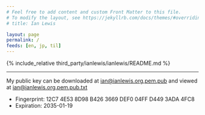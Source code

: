```yaml
---
# Feel free to add content and custom Front Matter to this file.
# To modify the layout, see https://jekyllrb.com/docs/themes/#overriding-theme-defaults
# title: Ian Lewis

layout: page
permalink: /
feeds: [en, jp, til]
---
```


<!-- markdownlint-disable MD041 -->
<!-- header is in include file -->

{% include_relative third_party/ianlewis/ianlewis/README.md %}

<!-- markdownlint-enable MD041 -->

---

My public key can be downloaded at
[ian@ianlewis.org.pem.pub](/ian@ianlewis.org.pem.pub) and viewed at
[ian@ianlewis.org.pem.pub.txt](/ian@ianlewis.org.pem.pub.txt)

- Fingerprint: 12C7 4E53 8D98 B426 3669 DEF0 04FF D449 3ADA 4FC8
- Expiration: 2035-01-19
